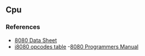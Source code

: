 ## Cpu

### References

- [8080 Data Sheet](https://deramp.com/downloads/intel/8080%20Data%20Sheet.pdf)
- [i8080 opcodes table](https://pastraiser.com/cpu/i8080/i8080_opcodes.html) -[8080 Programmers Manual](https://altairclone.com/downloads/manuals/8080%20Programmers%20Manual.pdf)
